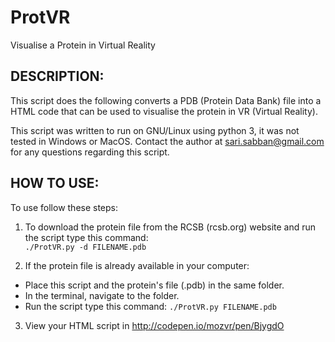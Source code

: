 # ProtVR
Visualise a Protein in Virtual Reality



## DESCRIPTION:
This script does the following converts a PDB (Protein Data Bank) file into a HTML code that can be used to visualise the protein in VR (Virtual Reality).

This script was written to run on GNU/Linux using python 3, it was not tested in Windows or MacOS.
Contact the author at sari.sabban@gmail.com for any questions regarding this script.



## HOW TO USE:
To use follow these steps:

1. To download the protein file from the RCSB (rcsb.org) website and run the script type this command:<br>
`./ProtVR.py -d FILENAME.pdb `

2. If the protein file is already available in your computer:
  * Place this script and the protein's file (.pdb) in the same folder.
  * In the terminal, navigate to the folder.
  * Run the script type this command: `./ProtVR.py FILENAME.pdb `

3. View your HTML script in http://codepen.io/mozvr/pen/BjygdO
